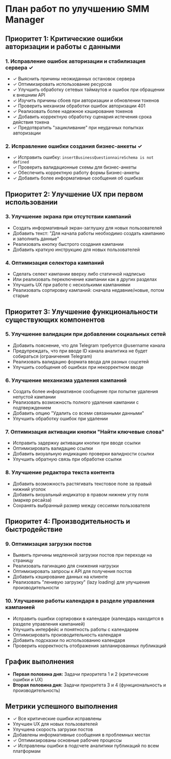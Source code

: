 # План работ по улучшению SMM Manager

## Приоритет 1: Критические ошибки авторизации и работы с данными

### 1. Исправление ошибок авторизации и стабилизация сервера ✓
- ✓ Выяснить причины неожиданных остановок сервера
- ✓ Оптимизировать использование ресурсов
- ✓ Улучшить обработку сетевых таймаутов и ошибок при обращении к внешним API
- ✓ Изучить причины сбоев при авторизации и обновлении токенов
- ✓ Проверить механизм обработки ошибок авторизации 401
- ✓ Реализовать более надежное кэширование токенов
- ✓ Добавить корректную обработку сценария истечения срока действия токена
- ✓ Предотвратить "зацикливание" при неудачных попытках авторизации

### 2. Исправление ошибки создания бизнес-анкеты ✓
- ✓ Исправить ошибку: `insertBusinessQuestionnaireSchema is not defined`
- ✓ Проверить валидационные схемы для бизнес-анкеты
- ✓ Обеспечить корректную работу формы Бизнес-анкеты
- ✓ Добавить более информативные сообщения об ошибках

## Приоритет 2: Улучшение UX при первом использовании

### 3. Улучшение экрана при отсутствии кампаний
- Создать информативный экран-заглушку для новых пользователей
- Добавить текст: "Для начала работы необходимо создать кампанию и заполнить данные"
- Реализовать кнопку быстрого создания кампании
- Добавить краткую инструкцию для новых пользователей

### 4. Оптимизация селектора кампаний
- Сделать селект кампании вверху либо статичной надписью
- Или реализовать переключение кампании как в других разделах
- Улучшить UX при работе с несколькими кампаниями
- Реализовать сортировку кампаний: сначала недавние/новые, потом старые

## Приоритет 3: Улучшение функциональности существующих компонентов

### 5. Улучшение валидации при добавлении социальных сетей
- Добавить пояснение, что для Telegram требуется @username канала
- Предупреждать, что при вводе ID канала аналитика не будет собираться (ограничения Telegram)
- Реализовать валидацию формата ввода для разных соцсетей
- Улучшить сообщения об ошибках при некорректном вводе

### 6. Улучшение механизма удаления кампаний
- Создать более информативное сообщение при попытке удаления непустой кампании
- Реализовать возможность полного удаления кампании с подтверждением
- Добавить опцию "Удалить со всеми связанными данными"
- Улучшить обработку ошибок при удалении

### 7. Оптимизация активации кнопки "Найти ключевые слова"
- Исправить задержку активации кнопки при вводе ссылки
- Оптимизировать валидацию ссылки
- Добавить визуальную индикацию проверки валидности ссылки
- Улучшить обратную связь при обработке ссылки

### 8. Улучшение редактора текста контента
- Добавить возможность растягивать текстовое поле за правый нижний уголок
- Добавить визуальный индикатор в правом нижнем углу поля (маркер ресайза)
- Сохранять выбранный размер между сессиями пользователя

## Приоритет 4: Производительность и быстродействие

### 9. Оптимизация загрузки постов
- Выявить причины медленной загрузки постов при переходе на страницу
- Реализовать пагинацию для снижения нагрузки
- Оптимизировать запросы к API для получения постов
- Добавить кэширование данных на клиенте
- Реализовать "ленивую загрузку" (lazy loading) для улучшения производительности

### 10. Улучшение работы календаря в разделе управления кампанией
- Исправить ошибки сортировки в календаре (календарь находится в разделе управления кампанией)
- Улучшить интерфейс и понятность работы с календарем
- Оптимизировать производительность календаря
- Добавить подсказки по использованию календаря
- Проверить корректность отображения запланированных публикаций

## График выполнения
- **Первая половина дня:** Задачи приоритета 1 и 2 (критические ошибки и UX)
- **Вторая половина дня:** Задачи приоритета 3 и 4 (функциональность и производительность)

## Метрики успешного выполнения
- ✓ Все критические ошибки исправлены
- Улучшен UX для новых пользователей
- Улучшена скорость загрузки постов
- Добавлены информативные сообщения в проблемных местах
- ✓ Оптимизированы основные рабочие процессы
- ✓ Исправлены ошибки в подсчете аналитики публикаций по всем платформам